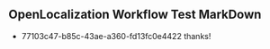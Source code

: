 ## OpenLocalization Workflow Test MarkDown
* 77103c47-b85c-43ae-a360-fd13fc0e4422 thanks!

<!--HONumber=Sep16_HO1-->


